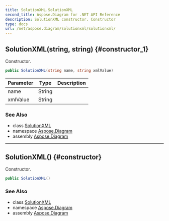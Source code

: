 ```yaml
---
title: SolutionXML.SolutionXML
second_title: Aspose.Diagram for .NET API Reference
description: SolutionXML constructor. Constructor
type: docs
url: /net/aspose.diagram/solutionxml/solutionxml/
---
```

## SolutionXML(string, string) {#constructor_1}

Constructor.

```csharp
public SolutionXML(string name, string xmlValue)
```

| Parameter | Type | Description |
| --- | --- | --- |
| name | String |  |
| xmlValue | String |  |

### See Also

* class [SolutionXML](../)
* namespace [Aspose.Diagram](../../solutionxml/)
* assembly [Aspose.Diagram](../../../)

---

## SolutionXML() {#constructor}

Constructor.

```csharp
public SolutionXML()
```

### See Also

* class [SolutionXML](../)
* namespace [Aspose.Diagram](../../solutionxml/)
* assembly [Aspose.Diagram](../../../)


